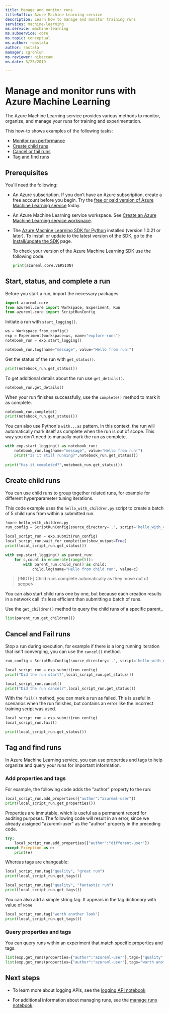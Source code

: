```yaml
---
title: Manage and monitor runs
titleSuffix: Azure Machine Learning service
description: Learn how to manage and monitor training runs
services: machine-learning
ms.service: machine-learning
ms.subservice: core
ms.topic: conceptual
ms.author: roastala
author: rastala
manager: cgronlun
ms.reviewer: nibaccam
ms.date: 3/25/2019

---
```


# Manage and monitor runs with Azure Machine Learning

The Azure Machine Learning service provides various methods to monitor, organize, and manage your runs for training and experimentation.

This how-to shows examples of the following tasks:

* [Monitor run performance](#monitor)
* [Create child runs](#children)
* [Cancel or fail runs](#cancel)
* [Tag and find runs](#tag)

## Prerequisites

You'll need the following:

* An Azure subscription. If you don’t have an Azure subscription, create a free account before you begin. Try the [free or paid version of Azure Machine Learning service](https://aka.ms/AMLFree) today.

* An Azure Machine Learning service workspace. See [Create an Azure Machine Learning service workspace](https://docs.microsoft.com/azure/machine-learning/service/setup-create-workspace).

* The [Azure Machine Learning SDK for Python](https://docs.microsoft.com/python/api/overview/azure/ml/intro?view=azure-ml-py) installed (version 1.0.21 or later). To install or update to the latest version of the SDK, go to the [Install/update the SDK](https://docs.microsoft.com/python/api/overview/azure/ml/install?view=azure-ml-py) page. 

    To check your version of the Azure Machine Learning SDK use the following code.

    ```Python
    print(azureml.core.VERSION)
    ```

<a name="monitor"></a>

## Start, status, and complete a run 

Before you start a run, import the necessary packages

```Python
import azureml.core
from azureml.core import Workspace, Experiment, Run
from azureml.core import ScriptRunConfig
```

Initiate a run  with `start_logging()`.

```Python
ws = Workspace.from_config()
exp = Experiment(workspace=ws, name="explore-runs")
notebook_run = exp.start_logging()

notebook_run.log(name="message", value="Hello from run!")
```

Get the status of the run with `get_status()`.

```Python
print(notebook_run.get_status())
```

To get additional details about the run use `get_details()`.

```Python
notebook_run.get_details()
```

When your run finishes successfully, use the `complete()` method to mark it as complete.

```Python
notebook_run.complete()
print(notebook_run.get_status())
```

You can also use Python's `with...as` pattern. In this context, the run will automatically mark itself as complete when the run is out of scope. This way you don't need to manually mark the run as complete.

```Python
with exp.start_logging() as notebook_run:
    notebook_run.log(name="message", value="Hello from run!")
    print("Is it still running?",notebook_run.get_status())
    
print("Has it completed?",notebook_run.get_status())
```

<a name="children"></a>

## Create child runs

You can use child runs to group together related runs, for example for different hyperparameter tuning iterations.

This code example uses the `hello_with_children.py` script to create a batch of 5 child runs from within a submitted run.

```Python
!more hello_with_children.py
run_config = ScriptRunConfig(source_directory='.', script='hello_with_children.py')

local_script_run = exp.submit(run_config)
local_script_run.wait_for_completion(show_output=True)
print(local_script_run.get_status())

with exp.start_logging() as parent_run:
    for c,count in enumerate(range(5)):
        with parent_run.child_run() as child:
            child.log(name="Hello from child run", value=c)
```

> [!NOTE] Child runs complete automatically as they move out of scope>

You can also start child runs one by one, but because each creation results in a network call it's less efficient than submitting a batch of runs.

 Use the `get_children()` method to query the child runs of a specific parent,.

```Python
list(parent_run.get_children())
```

<a name="cancel"></a>

## Cancel and Fail runs

Stop a run during execution, for example if there is a long running iteration that isn't converging, you can use the `cancel()` method.

```Python
run_config = ScriptRunConfig(source_directory='.', script='hello_with_delay.py')

local_script_run = exp.submit(run_config)
print("Did the run start?",local_script_run.get_status())

local_script_run.cancel()
print("Did the run cancel?",local_script_run.get_status())
```

With the `fail()` method, you can mark a run as failed. This is useful in scenarios when the run finishes, but contains an error like the incorrect training script was used.

```Python
local_script_run = exp.submit(run_config)
local_script_run.fail()

print(local_script_run.get_status())
```

<a name="tag"></a>

## Tag and find runs

In Azure Machine Learning service, you can use properties and tags to help organize and query your runs for important information.

### Add properties and tags

For example, the following code adds the "author" property to the run:

```Python
local_script_run.add_properties({"author":"azureml-user"})
print(local_script_run.get_properties())
```

Properties are immutable, which is useful as a permanent record for auditing purposes. The following code will result in an error, since we already assigned "azureml-user" as the "author" property in the preceding code.

```Python
try:
    local_script_run.add_properties({"author":"different-user"})
except Exception as e:
    print(e)
```

Whereas tags are changeable:

```Python
local_script_run.tag("quality", "great run")
print(local_script_run.get_tags())

local_script_run.tag("quality", "fantastic run")
print(local_script_run.get_tags())
```

You can also add a simple string tag. It appears in the tag dictionary with value of `None`

```Python
local_script_run.tag("worth another look")
print(local_script_run.get_tags())
```

### Query properties and tags
You can query runs within an experiment that match specific properties and tags.

```Python
list(exp.get_runs(properties={"author":"azureml-user"},tags={"quality":"fantastic run"}))
list(exp.get_runs(properties={"author":"azureml-user"},tags="worth another look"))
```

## Next steps

* To learn more about logging APIs, see the [logging API notebook](https://github.com/Azure/MachineLearningNotebooks/blob/master/how-to-use-azureml/training/logging-api/logging-api.ipynb)

* For additional information about managing runs, see the [manage runs notebook](https://github.com/Azure/MachineLearningNotebooks/tree/master/how-to-use-azureml/training/manage-runs)
